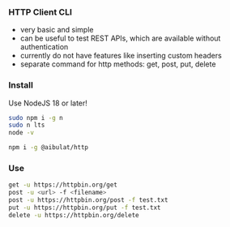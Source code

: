 ### HTTP Client CLI

- very basic and simple
- can be useful to test REST APIs, which are available without authentication
- currently do not have features like inserting custom headers
- separate command for http methods: get, post, put, delete

### Install

Use NodeJS 18 or later!

```bash
sudo npm i -g n
sudo n lts
node -v
```

```bash
npm i -g @aibulat/http
```

### Use

```bash
get -u https://httpbin.org/get
post -u <url> -f <filename>
post -u https://httpbin.org/post -f test.txt
put -u https://httpbin.org/put -f test.txt
delete -u https://httpbin.org/delete
```
